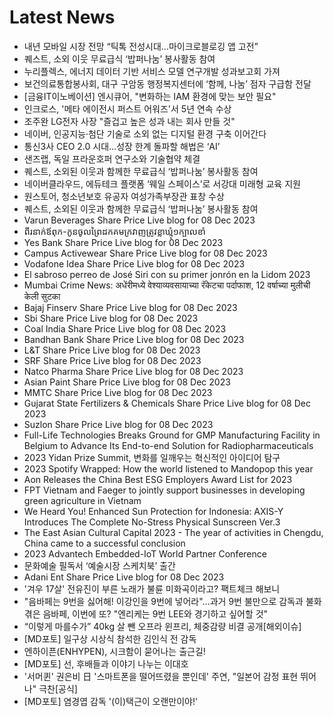 # Latest News
-  내년 모바일 시장 전망 “틱톡 전성시대…마이크로블로깅 앱 고전”
-  퀘스트, 소외 이웃 무료급식 ‘밥퍼나눔’ 봉사활동 참여
-  누리플렉스, 에너지 데이터 기반 서비스 모델 연구개발 성과보고회 가져
-  보건의료통합봉사회, 대구 구암동 행정복지센터에 ‘함께, 나눔’ 점자 구급함 전달
-  [금융IT이노베이션] 엔시큐어, "변화하는 IAM 환경에 맞는 보안 필요"
-  인크로스, '메타 에이전시 퍼스트 어워즈'서 5년 연속 수상
-  조주완 LG전자 사장 "즐겁고 높은 성과 내는 회사 만들 것"
-  네이버, 인공지능·첨단 기술로 소외 없는 디지털 환경 구축 이어간다
-  통신3사 CEO 2.0 시대…성장 한계 돌파할 해법은 ‘AI’
-  샌즈랩, 독일 프라운호퍼 연구소와 기술협약 체결
-  퀘스트, 소외된 이웃과 함께한 무료급식 ‘밥퍼나눔’ 봉사활동 참여
-  네이버클라우드, 에듀테크 플랫폼 ‘웨일 스페이스’로 서강대 미래형 교육 지원
-  원스토어, 청소년보호 유공자 여성가족부장관 표창 수상
-  퀘스트, 소외된 이웃과 함께한 무료급식 ‘밥퍼나눔’ 봉사활동 참여
-  Varun Beverages Share Price Live blog for 08 Dec 2023
-  ពីរ​នាក់​ឪពុក​-​កូនចូល​ព្រៃ​ដក​គម​ក្រវាញត្រូវ​ខ្លាឃ្មុំ​១ក្បាល​ខាំ
-  Yes Bank Share Price Live blog for 08 Dec 2023
-  Campus Activewear Share Price Live blog for 08 Dec 2023
-  Vodafone Idea Share Price Live blog for 08 Dec 2023
-  El sabroso perreo de José Siri con su primer jonrón en la Lidom 2023
-  Mumbai Crime News: अधेंरीमध्ये वेश्याव्यवसायाच्या रॅकेटचा पर्दाफाश, 12 वर्षाच्या मुलीची केली सुटका
-  Bajaj Finserv Share Price Live blog for 08 Dec 2023
-  Sbi Share Price Live blog for 08 Dec 2023
-  Coal India Share Price Live blog for 08 Dec 2023
-  Bandhan Bank Share Price Live blog for 08 Dec 2023
-  L&T Share Price Live blog for 08 Dec 2023
-  SRF Share Price Live blog for 08 Dec 2023
-  Natco Pharma Share Price Live blog for 08 Dec 2023
-  Asian Paint Share Price Live blog for 08 Dec 2023
-  MMTC Share Price Live blog for 08 Dec 2023
-  Gujarat State Fertilizers & Chemicals Share Price Live blog for 08 Dec 2023
-  Suzlon Share Price Live blog for 08 Dec 2023
-  Full-Life Technologies Breaks Ground for GMP Manufacturing Facility in Belgium to Advance Its End-to-end Solution for Radiopharmaceuticals
-  2023 Yidan Prize Summit, 변화를 일깨우는 혁신적인 아이디어 탐구
-  2023 Spotify Wrapped: How the world listened to Mandopop this year
-  Aon Releases the China Best ESG Employers Award List for 2023
-  FPT Vietnam and Faeger to jointly support businesses in developing green agriculture in Vietnam
-  We Heard You! Enhanced Sun Protection for Indonesia: AXIS-Y Introduces The Complete No-Stress Physical Sunscreen Ver.3
-  The East Asian Cultural Capital 2023 - The year of activities in Chengdu, China came to a successful conclusion
-  2023 Advantech Embedded-IoT World Partner Conference
-  문화예술 필독서 ‘예술시장 스케치북’ 출간
-  Adani Ent Share Price Live blog for 08 Dec 2023
-  '겨우 17살' 전유진이 부른 노래가 불륜 미화곡이라고? 팩트체크 해보니
-  "음바페는 9번을 싫어해! 이강인을 9번에 넣어라"…과거 9번 불만으로 감독과 불화 겪은 음바페, 이번에 또? "엔리케는 9번 LEE와 경기하고 싶어할 것"
-  “이렇게 마를수가” 40kg 살 뺀 오프라 윈프리, 체중감량 비결 공개[해외이슈]
-  [MD포토] 일구상 시상식 참석한 김인식 전 감독
-  엔하이픈(ENHYPEN), 시크함이 묻어나는 출근길!
-  [MD포토] 선, 후배들과 이야기 나누는 이대호
-  '서머퀸' 권은비 日 '스마트폰을 떨어뜨렸을 뿐인데' 주연, "일본어 감정 표현 뛰어나" 극찬[공식]
-  [MD포토] 염경엽 감독 '(이)택근이 오랜만이야!'
